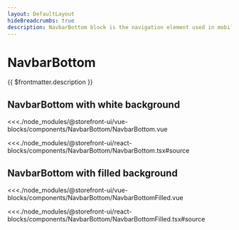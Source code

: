```yaml
---
layout: DefaultLayout
hideBreadcrumbs: true
description: NavbarBottom block is the navigation element used in mobile view.
---
```

# NavbarBottom

{{ $frontmatter.description }}
 
 ## NavbarBottom with white background

<Showcase showcase-name="NavbarBottom/NavbarBottom" style="min-height:200px">

<!-- vue -->
<<<./node_modules/@storefront-ui/vue-blocks/components/NavbarBottom/NavbarBottom.vue
<!-- end vue -->
<!-- react -->
<<<./node_modules/@storefront-ui/react-blocks/components/NavbarBottom/NavbarBottom.tsx#source
<!-- end react -->

</Showcase>

## NavbarBottom with filled background

<Showcase showcase-name="NavbarBottom/NavbarBottomFilled" style="min-height:200px">

<!-- vue -->
<<<./node_modules/@storefront-ui/vue-blocks/components/NavbarBottom/NavbarBottomFilled.vue
<!-- end vue -->
<!-- react -->
<<<./node_modules/@storefront-ui/react-blocks/components/NavbarBottom/NavbarBottomFilled.tsx#source
<!-- end react -->

</Showcase>

